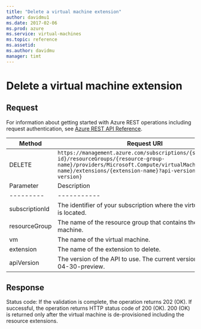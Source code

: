 ```yaml
---
title: "Delete a virtual machine extension"
author: davidmu1
ms.date: 2017-02-06
ms.prod: azure
ms.service: virtual-machines
ms.topic: reference
ms.assetid:
ms.author: davidmu
manager: timt
---
```


# Delete a virtual machine extension    
    
## Request    
 
For information about getting started with Azure REST operations including request authentication, see [Azure REST API Reference](../../../index.md).    
    
| Method | Request URI |    
|--------|-------------|    
| DELETE | `https://management.azure.com/subscriptions/{subscription-id}/resourceGroups/{resource-group-name}/providers/Microsoft.Compute/virtualMachines/{vm-name}/extensions/{extension-name}?api-version={api-version}` |    
| Parameter | Description |
| --------- | ----------- |
| subscriptionId | The identifier of your subscription where the virtual machine is located. |
| resourceGroup | The name of the resource group that contains the virtual machine. |
| vm | The name of the virtual machine. |
| extension | The name of the extension to delete. |
| apiVersion | The version of the API to use. The current version is 2016-04-30-preview. |

## Response    
 
Status code: If the validation is complete, the operation returns 202 (OK). If successful, the operation returns HTTP status code of 200 (OK). 200 (OK) is returned only after the virtual machine is de-provisioned including the resource extensions.